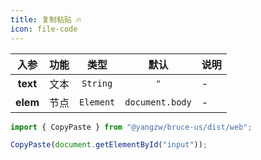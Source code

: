 ```yaml
---
title: 复制粘贴 🔥
icon: file-code
---
```


入参|功能|类型|默认|说明
:-:|:-:|:-:|:-:|-
**text**|文本|`String`|`"`|-
**elem**|节点|`Element`|`document.body`|-

```js
import { CopyPaste } from "@yangzw/bruce-us/dist/web";

CopyPaste(document.getElementById("input"));
```